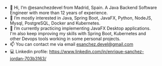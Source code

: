 - 👋 Hi, I’m @esanchezdevel from Madrid, Spain. A Java Backend Software Engineer with more than 12 years of experience.
- 👀 I’m mostly interested in Java, Spring Boot, JavaFX, Python, NodeJS, Mysql, PostgreSQL, Docker and Kubernetes.
- 🌱 I’m currently practicing implementing JavaFX Desktop applications. I'm also keep improving my skills with Spring Boot, Kubernetes and other Devops tools working in some personal projects.
- 📫 You can contact me via email esanchez.devel@gmail.com
- :computer: Linkedin profile: https://www.linkedin.com/in/enrique-sanchez-jordan-703b3163/

<!---
esanchezdevel/esanchezdevel is a ✨ special ✨ repository because its `README.md` (this file) appears on your GitHub profile.
You can click the Preview link to take a look at your changes.
--->
